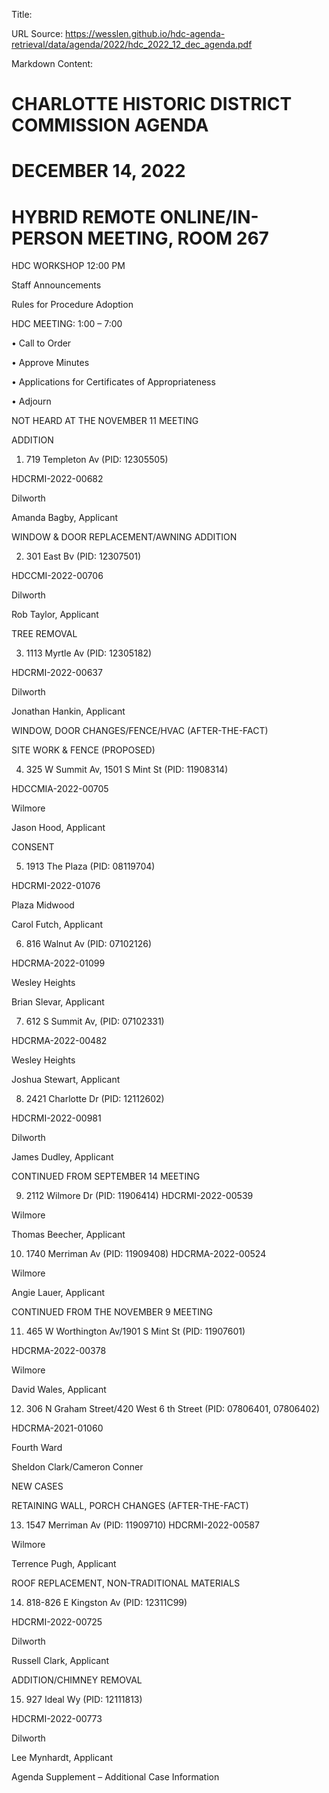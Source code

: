 Title: 

URL Source: https://wesslen.github.io/hdc-agenda-retrieval/data/agenda/2022/hdc_2022_12_dec_agenda.pdf

Markdown Content:
# CHARLOTTE HISTORIC DISTRICT COMMISSION AGENDA 

# DECEMBER 14, 2022 

# HYBRID REMOTE ONLINE/IN-PERSON MEETING, ROOM 267 

HDC WORKSHOP 12:00 PM 

Staff Announcements 

Rules for Procedure Adoption 

HDC MEETING: 1:00 – 7:00 

• Call to Order 

• Approve Minutes 

• Applications for Certificates of Appropriateness 

• Adjourn 

NOT HEARD AT THE NOVEMBER 11 MEETING 

ADDITION 

1. 719 Templeton Av (PID: 12305505) 

HDCRMI-2022-00682 

Dilworth 

Amanda Bagby, Applicant 

WINDOW & DOOR REPLACEMENT/AWNING ADDITION 

2. 301 East Bv (PID: 12307501) 

HDCCMI-2022-00706 

Dilworth 

Rob Taylor, Applicant 

TREE REMOVAL 

3. 1113 Myrtle Av (PID: 12305182) 

HDCRMI-2022-00637 

Dilworth 

Jonathan Hankin, Applicant 

WINDOW, DOOR CHANGES/FENCE/HVAC (AFTER-THE-FACT) 

SITE WORK & FENCE (PROPOSED) 

4. 325 W Summit Av, 1501 S Mint St (PID: 11908314) 

HDCCMIA-2022-00705 

Wilmore 

Jason Hood, Applicant 

CONSENT 

5. 1913 The Plaza (PID: 08119704) 

HDCRMI-2022-01076 

Plaza Midwood 

Carol Futch, Applicant 

6. 816 Walnut Av (PID: 07102126) 

HDCRMA-2022-01099 

Wesley Heights 

Brian Slevar, Applicant 

7. 612 S Summit Av, (PID: 07102331) 

HDCRMA-2022-00482 

Wesley Heights 

Joshua Stewart, Applicant 

8. 2421 Charlotte Dr (PID: 12112602) 

HDCRMI-2022-00981 

Dilworth 

James Dudley, Applicant 

CONTINUED FROM SEPTEMBER 14 MEETING 

9. 2112 Wilmore Dr (PID: 11906414) HDCRMI-2022-00539 

Wilmore 

Thomas Beecher, Applicant 

10. 1740 Merriman Av (PID: 11909408) HDCRMA-2022-00524 

Wilmore 

Angie Lauer, Applicant 

CONTINUED FROM THE NOVEMBER 9 MEETING 

11. 465 W Worthington Av/1901 S Mint St (PID: 11907601) 

HDCRMA-2022-00378 

Wilmore 

David Wales, Applicant 

12. 306 N Graham Street/420 West 6 th Street (PID: 07806401, 07806402) 

HDCRMA-2021-01060 

Fourth Ward 

Sheldon Clark/Cameron Conner 

NEW CASES 

RETAINING WALL, PORCH CHANGES (AFTER-THE-FACT) 

13. 1547 Merriman Av (PID: 11909710) HDCRMI-2022-00587 

Wilmore 

Terrence Pugh, Applicant 

ROOF REPLACEMENT, NON-TRADITIONAL MATERIALS 

14. 818-826 E Kingston Av (PID: 12311C99) 

HDCRMI-2022-00725 

Dilworth 

Russell Clark, Applicant 

ADDITION/CHIMNEY REMOVAL 

15. 927 Ideal Wy (PID: 12111813) 

HDCRMI-2022-00773 

Dilworth 

Lee Mynhardt, Applicant 

Agenda Supplement – Additional Case Information
